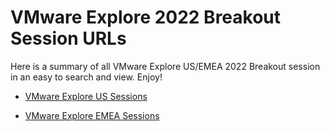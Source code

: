 # VMware Explore 2022 Breakout Session URLs

Here is a summary of all VMware Explore US/EMEA 2022 Breakout session in an easy to search and view. Enjoy!

* [VMware Explore US Sessions](vmware-explore-us.md)

* [VMware Explore EMEA Sessions](vmware-explore-emea.md)